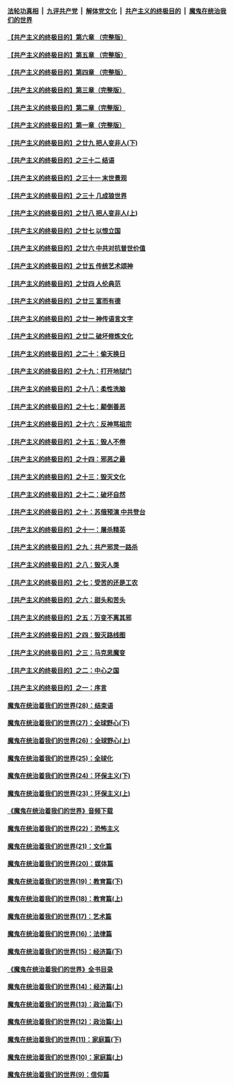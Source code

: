 ####  [法轮功真相](../../../../basic/blob/master/README.md?t=12222326) &nbsp;|&nbsp; [九评共产党](../../../../9ping.md/blob/master/README.md?t=12222326) &nbsp;|&nbsp; [解体党文化](../../../../jtdwh.md/blob/master/README.md?t=12222326)  &nbsp;|&nbsp; [共产主义的终极目的](../../../../gczydzjmd.md/blob/master/README.md?t=12222326) &nbsp;|&nbsp; [魔鬼在统治我们的世界](../../../../mgztzwmdsj.md/blob/master/README.md?t=12222326) 

#### [【共产主义的终极目的】第六章 （完整版）](../pages/nsc422/n11428913.md?t=12222326) 

#### [【共产主义的终极目的】第五章 （完整版）](../pages/nsc422/n11428912.md?t=12222326) 

#### [【共产主义的终极目的】第四章 （完整版）](../pages/nsc422/n11428907.md?t=12222326) 

#### [【共产主义的终极目的】第三章（完整版）](../pages/nsc422/n11428848.md?t=12222326) 

#### [【共产主义的终极目的】第二章（完整版）](../pages/nsc422/n11428831.md?t=12222326) 

#### [【共产主义的终极目的】第一章（完整版）](../pages/nsc422/n11417651.md?t=12222326) 

#### [【共产主义的终极目的】之廿九 把人变非人(下)](../pages/nsc422/n11344140.md?t=12222326) 

#### [【共产主义的终极目的】之三十二 结语](../pages/nsc422/n11360535.md?t=12222326) 

#### [【共产主义的终极目的】之三十一 末世景观](../pages/nsc422/n11351129.md?t=12222326) 

#### [【共产主义的终极目的】之三十 几成狼世界](../pages/nsc422/n11348280.md?t=12222326) 

#### [【共产主义的终极目的】之廿八 把人变非人(上)](../pages/nsc422/n11340492.md?t=12222326) 

#### [【共产主义的终极目的】之廿七 以恨立国](../pages/nsc422/n11336944.md?t=12222326) 

#### [【共产主义的终极目的】之廿六 中共对抗普世价值](../pages/nsc422/n11324785.md?t=12222326) 

#### [【共产主义的终极目的】之廿五 传统艺术颂神](../pages/nsc422/n11296396.md?t=12222326) 

#### [【共产主义的终极目的】之廿四 人伦典范](../pages/nsc422/n11296397.md?t=12222326) 

#### [【共产主义的终极目的】之廿三 富而有德](../pages/nsc422/n11283598.md?t=12222326) 

#### [【共产主义的终极目的】之廿一 神传语言文字](../pages/nsc422/n11263265.md?t=12222326) 

#### [【共产主义的终极目的】之廿二 破坏修炼文化](../pages/nsc422/n11245728.md?t=12222326) 

#### [【共产主义的终极目的】之二十：偷天换日](../pages/nsc422/n11238846.md?t=12222326) 

#### [【共产主义的终极目的】之十九：打开地狱门](../pages/nsc422/n11206376.md?t=12222326) 

#### [【共产主义的终极目的】之十八：柔性洗脑](../pages/nsc422/n11199994.md?t=12222326) 

#### [【共产主义的终极目的】之十七：颠倒善恶](../pages/nsc422/n11179782.md?t=12222326) 

#### [【共产主义的终极目的】之十六：反神骂祖宗](../pages/nsc422/n11166798.md?t=12222326) 

#### [【共产主义的终极目的】之十五：毁人不倦](../pages/nsc422/n11166792.md?t=12222326) 

#### [【共产主义的终极目的】之十四：邪恶之最](../pages/nsc422/n11150249.md?t=12222326) 

#### [【共产主义的终极目的】之十三：毁灭文化](../pages/nsc422/n11135227.md?t=12222326) 

#### [【共产主义的终极目的】之十二：破坏自然](../pages/nsc422/n11135214.md?t=12222326) 

#### [【共产主义的终极目的】之十：苏俄预演 中共登台](../pages/nsc422/n11118424.md?t=12222326) 

#### [【共产主义的终极目的】之十一：屠杀精英](../pages/nsc422/n11118442.md?t=12222326) 

#### [【共产主义的终极目的】之九：共产邪灵一路杀](../pages/nsc422/n11114139.md?t=12222326) 

#### [【共产主义的终极目的】之八：毁灭人类](../pages/nsc422/n11108503.md?t=12222326) 

#### [【共产主义的终极目的】之七：受苦的还是工农](../pages/nsc422/n11101809.md?t=12222326) 

#### [【共产主义的终极目的】之六：甜头和苦头](../pages/nsc422/n11096971.md?t=12222326) 

#### [【共产主义的终极目的】之五：万变不离其邪](../pages/nsc422/n11091285.md?t=12222326) 

#### [【共产主义的终极目的】之四：毁灭路线图](../pages/nsc422/n11086284.md?t=12222326) 

#### [【共产主义的终极目的】之三：马克思魔变](../pages/nsc422/n11061941.md?t=12222326) 

#### [【共产主义的终极目的】之二：中心之国](../pages/nsc422/n11047728.md?t=12222326) 

#### [【共产主义的终极目的】之一：序言](../pages/nsc422/n11086077.md?t=12222326) 

#### [魔鬼在统治着我们的世界(28)：结束语](../pages/nsc422/n10936246.md?t=12222326) 

#### [魔鬼在统治着我们的世界(27)：全球野心(下)](../pages/nsc422/n10928319.md?t=12222326) 

#### [魔鬼在统治着我们的世界(26)：全球野心(上)](../pages/nsc422/n10900318.md?t=12222326) 

#### [魔鬼在统治着我们的世界(25)：全球化](../pages/nsc422/n10788205.md?t=12222326) 

#### [魔鬼在统治着我们的世界(24)：环保主义(下)](../pages/nsc422/n10695307.md?t=12222326) 

#### [魔鬼在统治着我们的世界(23)：环保主义(上)](../pages/nsc422/n10688613.md?t=12222326) 

#### [《魔鬼在统治着我们的世界》音频下载](../pages/nsc422/n10635553.md?t=12222326) 

#### [魔鬼在统治着我们的世界(22)：恐怖主义](../pages/nsc422/n10614727.md?t=12222326) 

#### [魔鬼在统治着我们的世界(21)：文化篇](../pages/nsc422/n10597706.md?t=12222326) 

#### [魔鬼在统治着我们的世界(20)：媒体篇](../pages/nsc422/n10586579.md?t=12222326) 

#### [魔鬼在统治着我们的世界(19)：教育篇(下)](../pages/nsc422/n10564808.md?t=12222326) 

#### [魔鬼在统治着我们的世界(18)：教育篇(上)](../pages/nsc422/n10526970.md?t=12222326) 

#### [魔鬼在统治着我们的世界(17)：艺术篇](../pages/nsc422/n10499093.md?t=12222326) 

#### [魔鬼在统治着我们的世界(16)：法律篇](../pages/nsc422/n10485969.md?t=12222326) 

#### [魔鬼在统治着我们的世界(15)：经济篇(下)](../pages/nsc422/n10469975.md?t=12222326) 

#### [《魔鬼在统治着我们的世界》全书目录](../pages/nsc422/n10464261.md?t=12222326) 

#### [魔鬼在统治着我们的世界(14)：经济篇(上)](../pages/nsc422/n10457370.md?t=12222326) 

#### [魔鬼在统治着我们的世界(13)：政治篇(下)](../pages/nsc422/n10448270.md?t=12222326) 

#### [魔鬼在统治着我们的世界(12)：政治篇(上)](../pages/nsc422/n10444576.md?t=12222326) 

#### [魔鬼在统治着我们的世界(11)：家庭篇(下)](../pages/nsc422/n10440961.md?t=12222326) 

#### [魔鬼在统治着我们的世界(10)：家庭篇(上)](../pages/nsc422/n10435448.md?t=12222326) 

#### [魔鬼在统治着我们的世界(9)：信仰篇](../pages/nsc422/n10432159.md?t=12222326) 

